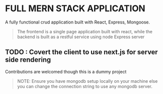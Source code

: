 # FULL MERN STACK APPLICATION

A fully functional crud application built with React, Express, Mongoose. 

> The frontend is a single page application built with react, while the backend is built as a restful service using node Express server

## TODO : Covert the client to use next.js for server side rendering

Contributions are welcomed though this is a dummy project

> NOTE: Ensure you have mongodb setup locally on your machine else you can change the connection string to use any mongodb server.
